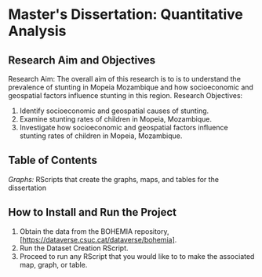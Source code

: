 # Master's Dissertation: Quantitative Analysis

## Research Aim and Objectives
Research Aim: The overall aim of this research is to is to understand the prevalence of stunting in Mopeia Mozambique and how socioeconomic and geospatial factors influence stunting in this region.
Research Objectives:
1.	Identify socioeconomic and geospatial causes of stunting.
2.	Examine stunting rates of children in Mopeia, Mozambique.
3.	Investigate how socioeconomic and geospatial factors influence stunting rates of children in Mopeia, Mozambique.

## Table of Contents
*Graphs:* RScripts that create the graphs, maps, and tables for the dissertation
## How to Install and Run the Project
1. Obtain the data from the BOHEMIA repository, [https://dataverse.csuc.cat/dataverse/bohemia].
2. Run the Dataset Creation RScript.
3. Proceed to run any RScript that you would like to to make the associated map, graph, or table.
